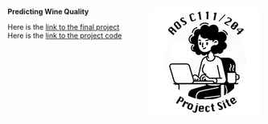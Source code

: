 **Predicting Wine Quality** <img align="right" width="220" height="220" src="/assets/IMG/template_logo.png">

Here is the [link to the final project](assets/Wine_Quality_Report.pdf)<br>
Here is the [link to the project code](assets/IMG/Wine_Quality_Code.ipynb)
